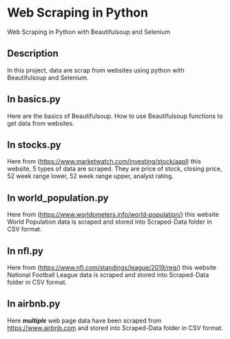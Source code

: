 # Web Scraping in Python
Web Scraping in Python with Beautifulsoup and Selenium 

## Description

In this project, data are scrap from websites using python with Beautifulsoup and Selenium. 

## In basics.py

Here are the basics of Beautifulsoup. How to use Beautifulsoup functions to get data from websites.

## In stocks.py

Here from (https://www.marketwatch.com/investing/stock/aapl) this website, 5 types of data are scraped. They are price of stock, closing price, 52 week range lower, 52 week range upper, analyst rating. 

## In world_population.py

Here from (https://www.worldometers.info/world-population/) this website World Population data is scraped and stored into Scraped-Data folder in CSV format. 

## In nfl.py

Here from (https://www.nfl.com/standings/league/2019/reg/) this website National Football League data is scraped and stored into Scraped-Data folder in CSV format. 

## In airbnb.py

Here ***multiple*** web page data have been scraped from https://www.airbnb.com and stored into Scraped-Data folder in CSV format. 